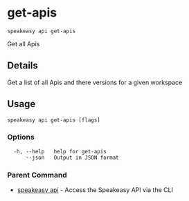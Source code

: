 # get-apis  
`speakeasy api get-apis`  


Get all Apis  

## Details

Get a list of all Apis and there versions for a given workspace

## Usage

```
speakeasy api get-apis [flags]
```

### Options

```
  -h, --help   help for get-apis
      --json   Output in JSON format
```

### Parent Command

* [speakeasy api](README.md)	 - Access the Speakeasy API via the CLI
